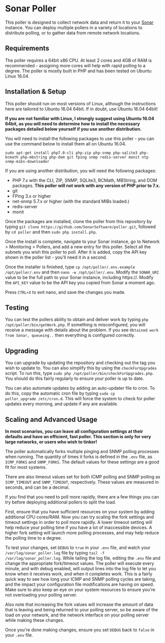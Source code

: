 # Sonar Poller

This poller is designed to collect network data and return it to your [Sonar](https://sonar.software) instance. You can deploy multiple pollers in a variety of locations to distribute polling, or to gather data from remote network locations.

## Requirements

The poller requires a 64bit x86 CPU. At least 2 cores and 4GB of RAM is recommended - assigning more cores will help with rapid polling to a degree. The poller is mostly built in PHP and has been tested on Ubuntu Linux 16.04.

## Installation & Setup

This poller should run on most versions of Linux, although the instructions here are tailored to Ubuntu 16.04 64bit. If in doubt, use Ubuntu 16.04 64bit!

**If you are not familiar with Linux, I strongly suggest using Ubuntu 16.04 64bit, as you will need to determine how to install the necessary packages detailed below yourself if you use another distribution.**

You will need to install the following packages to use this poller - you can use the command below to install them all on Ubuntu 16.04.

`sudo apt-get install php7.0-cli php-zip php-snmp php-sqlite3 php-bcmath php-mbstring php-dom git fping snmp redis-server monit ntp snmp-mibs-downloader`

If you are using another distribution, you will need the following packages:

* PHP 7.x with the CLI, ZIP, SNMP, SQLite3, BCMath, MBString, and DOM packages. **This poller will not work with any version of PHP prior to 7.x.**
* git
* FPing 3.x or higher
* net-snmp 5.7.x or higher (with the standard MIBs loaded.)
* redis-server
* monit

Once the packages are installed, clone the poller from this repository by typing `git clone https://github.com/SonarSoftware/poller.git`, followed by `cd poller` and then `sudo php install.php`.

Once the install is complete, navigate to your Sonar instance, go to Network > Monitoring > Pollers, and add a new entry for this poller. Select all the subnets you wish this poller to poll. After it is added, copy the API key shown in the poller list - you'll need it in a second.

Once the installer is finished, type `cp /opt/poller/.env.example /opt/poller/.env` and then `nano -w /opt/poller/.env`. Modify the `SONAR_URI` value to be the full path to your Sonar instance, including https://. Modify the `API_KEY` value to be the API key you copied from Sonar a moment ago.

Press `CTRL+X` to exit nano, and save the changes you made.

## Testing

You can test the pollers ability to obtain and deliver work by typing `php /opt/poller/bin/getWork.php`. If something is misconfigured, you will receive a message with details about the problem. If you see `Obtained work from Sonar, queueing..` then everything is configured correctly.

## Upgrading

You can upgrade by updating the repository and checking out the tag you wish to update to. You can also simplify this by using the `checkForUpgrades` script. To run this, type `sudo php /opt/poller/bin/checkForUpgrades.php`. You should do this fairly regularly to ensure your poller is up to date.

You can also automate updates by adding an auto-updater file to cron. To do this, copy the automatic cron file by typing <code>sudo cp poller_upgrade /etc/cron.d</code>. This will force the system to check for poller updates every morning, and update if any are available.

## Scaling and Advanced Usage

**In most scenarios, you can leave all configuration settings at their defaults and have an efficient, fast poller. This section is only for very large networks, or users who wish to tinker!**

The poller automatically forks multiple pinging and SNMP polling processes when running. The quantity of times it forks is defined in the `.env` file,
as `ICMP_FORKS` and `SNMP_FORKS`. The default values for these settings are a good fit for most systems.

There are also timeout values set for both ICMP polling and SNMP polling as `ICMP_TIMEOUT` and `SNMP_TIMEOUT`, respectively. These
values are measured in seconds, and can be a decimal.

If you find that you need to poll more rapidly, there are a few things you can try before deploying additional pollers to split the load.

First, ensure that you have sufficient resources on your system by adding additional CPU cores/RAM. Now you can try scaling the fork settings and timeout settings
in order to poll more rapidly. A lower timeout setting will help reduce your polling time if you have a lot of inaccessible devices. A higher fork setting
will launch more polling processes, and may help reduce the polling time to a degree.

To test your changes, set `DEBUG` to `true` in your `.env` file, and watch your `/var/log/sonar_poller.log` file by typing `tail -f /var/log/sonar_poller.log`.
While tailing the log file, editing the `.env` file and change the appropriate fork/timeout values. The poller will execute every minute, and with debug enabled, will
output lines into the log file to let you know when it receives work, and when it completes work. This is a fairly quick way to see how long your ICMP and SNMP polling cycles
are taking, and the impact your configuration file modifications are having on speed. Make sure to also keep an eye on your system resources to ensure you're not overloading your polling
server.

Also note that increasing the fork values will increase the amount of data that is leaving and being returned to your polling server, so be aware of the load on your network, and the
network interface on your polling server while making these changes.

Once you're done making changes, ensure you set `DEBUG` back to `false` in your `.env` file.